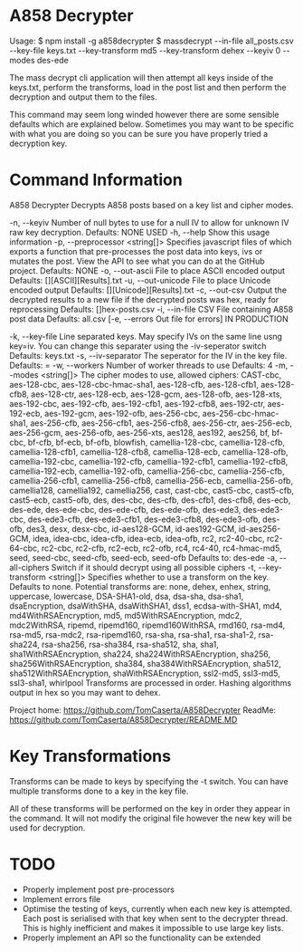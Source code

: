 # A858 Decrypter

Usage:
    $ npm install -g a858decrypter
    $ massdecrypt --in-file all_posts.csv --key-file keys.txt --key-transform md5 --key-transform dehex --keyiv 0 --modes des-ede 

The mass decrypt cli application will then attempt all keys inside of the keys.txt, perform the transforms,
 load in the post list and then perform the decryption and output them to the files. 

 This command may seem long winded however there are some sensible defaults which are explained below. Sometimes you may want to be specific with what you are doing so you can be sure you have properly tried a decryption key.

# Command Information

  A858 Decrypter
  Decrypts A858 posts based on a key list and cipher modes.

  -n, --keyiv <number>             Number of null bytes to use for a null IV to allow for unknown IV raw key
                                   decryption.
                                   Defaults: NONE USED
  -h, --help                       Show this usage information
  -p, --preprocessor <string[]>    Specifies javascript files of which exports a function that pre-processes the
                                   post data into keys, ivs or mutates the post. View the API to see what you can
                                   do at the GitHub project.
                                   Defaults: NONE
  -o, --out-ascii <string>         File to place ASCII encoded output
                                   Defaults: [<ISODATE>][ASCII][Results].txt
  -u, --out-unicode <string>       File to place Unicode encoded output
                                   Defaults: [<ISODATE>][Unicode][Results].txt
  -c, --out-csv <string>           Output the decrypted results to a new file if the decrypted posts was hex,
                                   ready for reprocessing
                                   Defaults: [<ISODATE>]hex-posts.csv
  -i, --in-file <string>           CSV File containing A858 post data
  								   Defaults: all.csv
  [-e, --errors <string>            Out file for errors] IN PRODUCTION
                                
  -k, --key-file <string>          Line separated keys. May specify IVs on the same line usng key=iv. You can
                                   change this separater using the -iv-seperator switch
                                   Defaults: keys.txt
  -s, --iv-separator <string>      The seperator for the IV in the key file.
  								   Defaults: =
  -w, --workers <number>           Number of worker threads to use
     							   Defaults: 4
  -m, --modes <string[]>           The cipher modes to use, allowed ciphers: CAST-cbc, aes-128-cbc,
                                   aes-128-cbc-hmac-sha1, aes-128-cfb, aes-128-cfb1, aes-128-cfb8, aes-128-ctr,
                                   aes-128-ecb, aes-128-gcm, aes-128-ofb, aes-128-xts, aes-192-cbc, aes-192-cfb,
                                   aes-192-cfb1, aes-192-cfb8, aes-192-ctr, aes-192-ecb, aes-192-gcm,
                                   aes-192-ofb, aes-256-cbc, aes-256-cbc-hmac-sha1, aes-256-cfb, aes-256-cfb1,
                                   aes-256-cfb8, aes-256-ctr, aes-256-ecb, aes-256-gcm, aes-256-ofb, aes-256-xts,
                                   aes128, aes192, aes256, bf, bf-cbc, bf-cfb, bf-ecb, bf-ofb, blowfish,
                                   camellia-128-cbc, camellia-128-cfb, camellia-128-cfb1, camellia-128-cfb8,
                                   camellia-128-ecb, camellia-128-ofb, camellia-192-cbc, camellia-192-cfb,
                                   camellia-192-cfb1, camellia-192-cfb8, camellia-192-ecb, camellia-192-ofb,
                                   camellia-256-cbc, camellia-256-cfb, camellia-256-cfb1, camellia-256-cfb8,
                                   camellia-256-ecb, camellia-256-ofb, camellia128, camellia192, camellia256,
                                   cast, cast-cbc, cast5-cbc, cast5-cfb, cast5-ecb, cast5-ofb, des, des-cbc,
                                   des-cfb, des-cfb1, des-cfb8, des-ecb, des-ede, des-ede-cbc, des-ede-cfb,
                                   des-ede-ofb, des-ede3, des-ede3-cbc, des-ede3-cfb, des-ede3-cfb1,
                                   des-ede3-cfb8, des-ede3-ofb, des-ofb, des3, desx, desx-cbc, id-aes128-GCM,
                                   id-aes192-GCM, id-aes256-GCM, idea, idea-cbc, idea-cfb, idea-ecb, idea-ofb,
                                   rc2, rc2-40-cbc, rc2-64-cbc, rc2-cbc, rc2-cfb, rc2-ecb, rc2-ofb, rc4, rc4-40,
                                   rc4-hmac-md5, seed, seed-cbc, seed-cfb, seed-ecb, seed-ofb
                                   Defaults to: des-ede
  -a, --all-ciphers                Switch if it should decrypt using all possible ciphers
  -t, --key-transform <string[]>   Specifies whether to use a transform on the key. Defaults to none. Potential
                                   transforms are: none, dehex, enhex, string, uppercase, lowercase,
                                   DSA-SHA1-old, dsa, dsa-sha, dsa-sha1, dsaEncryption, dsaWithSHA, dsaWithSHA1,
                                   dss1, ecdsa-with-SHA1, md4, md4WithRSAEncryption, md5, md5WithRSAEncryption,
                                   mdc2, mdc2WithRSA, ripemd, ripemd160, ripemd160WithRSA, rmd160, rsa-md4,
                                   rsa-md5, rsa-mdc2, rsa-ripemd160, rsa-sha, rsa-sha1, rsa-sha1-2, rsa-sha224,
                                   rsa-sha256, rsa-sha384, rsa-sha512, sha, sha1, sha1WithRSAEncryption, sha224,
                                   sha224WithRSAEncryption, sha256, sha256WithRSAEncryption, sha384,
                                   sha384WithRSAEncryption, sha512, sha512WithRSAEncryption,
                                   shaWithRSAEncryption, ssl2-md5, ssl3-md5, ssl3-sha1, whirlpool
                                   Transforms are processed in order. Hashing algorithms output in hex so you may
                                   want to dehex.

  Project home: https://github.com/TomCaserta/A858Decrypter ReadMe: https://github.com/TomCaserta/A858Decrypter/README.MD

  # Key Transformations

  Transforms can be made to keys by specifying the -t switch. You can have multiple transforms done to a key in the key file.

  All of these transforms will be performed on the key in order they appear in the command. It will not modify the original file however the new key will be used for decryption.

  # TODO

  * Properly implement post pre-processors
  * Implement errors file
  * Optimise the testing of keys, currently when each new key is attempted. Each post is serialised with that key when sent to the decrypter thread. This is highly inefficient and makes it impossible to use large key lists.
  * Properly implement an API so the functionality can be extended